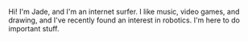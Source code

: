 Hi! I'm Jade, and I'm an internet surfer. I like music, video games, and drawing, and I've recently found an interest in robotics. I'm here to do important stuff.

<!---
JadeeLady/JadeeLady is a ✨ special ✨ repository because its `README.md` (this file) appears on your GitHub profile.
You can click the Preview link to take a look at your changes.
--->
